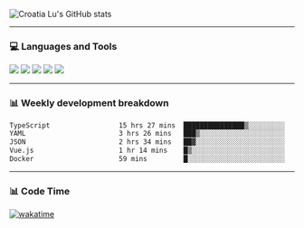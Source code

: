 ![Croatia Lu's GitHub stats](https://github-readme-stats.vercel.app/api?username=croatialu&show_icons=true&theme=transparent)

<hr>

### 💻 Languages and Tools

<code><a href="https://nodejs.org/en"><img src="https://api.iconify.design/skill-icons:nodejs-light.svg" /></a></code>
<code><a href="https://www.typescriptlang.org/"><img src="https://api.iconify.design/logos:typescript-icon.svg" /></a></code>
<code><a href="https://react.dev"><img src="https://api.iconify.design/logos:react.svg" /></a></code>
<code><a href="https://github.com/vuejs/core"><img src="https://api.iconify.design/logos:vue.svg" /></a></code> 
<code><a href="https://www.docker.com/"><img src="https://api.iconify.design/logos:docker-icon.svg" /></a></code> 

<hr>

### 📊 Weekly development breakdown

<!--START_SECTION:waka-->

```txt
TypeScript                 15 hrs 27 mins  ███████████████▒░░░░░░░░░   60.68 %
YAML                       3 hrs 26 mins   ███▒░░░░░░░░░░░░░░░░░░░░░   13.50 %
JSON                       2 hrs 34 mins   ██▓░░░░░░░░░░░░░░░░░░░░░░   10.08 %
Vue.js                     1 hr 14 mins    █▒░░░░░░░░░░░░░░░░░░░░░░░   04.87 %
Docker                     59 mins         █░░░░░░░░░░░░░░░░░░░░░░░░   03.90 %
```

<!--END_SECTION:waka-->

<hr>

### 📊 Code Time

[![wakatime](https://wakatime.com/badge/user/385c169e-5cb1-4640-b485-74e2af473e5d.svg)](https://wakatime.com/@croatialu)
